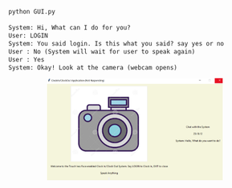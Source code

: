 

```
python GUI.py

System: Hi, What can I do for you?
User: LOGIN
System: You said login. Is this what you said? say yes or no
User : No (System will wait for user to speak again)
User : Yes
System: Okay! Look at the camera (webcam opens)

```
<p align="center">
  <img src="MainScreen.PNG" width="350" title="Main Screent">
</p>
